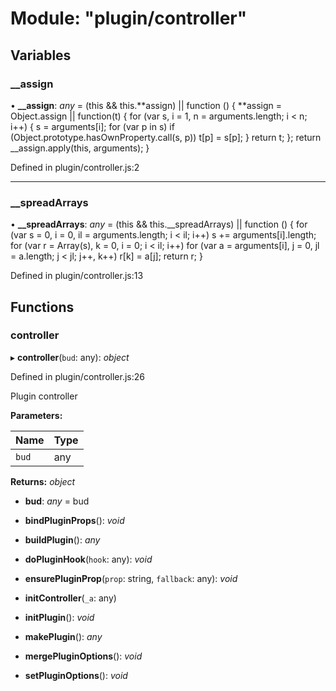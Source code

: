 # Module: "plugin/controller"

## Variables

### \_\_assign

• **\_\_assign**: _any_ = (this && this.**assign) || function () {
**assign = Object.assign || function(t) {
for (var s, i = 1, n = arguments.length; i < n; i++) {
s = arguments[i];
for (var p in s) if (Object.prototype.hasOwnProperty.call(s, p))
t[p] = s[p];
}
return t;
};
return \_\_assign.apply(this, arguments);
}

Defined in plugin/controller.js:2

---

### \_\_spreadArrays

• **\_\_spreadArrays**: _any_ = (this && this.\_\_spreadArrays) || function () {
for (var s = 0, i = 0, il = arguments.length; i < il; i++) s += arguments[i].length;
for (var r = Array(s), k = 0, i = 0; i < il; i++)
for (var a = arguments[i], j = 0, jl = a.length; j < jl; j++, k++)
r[k] = a[j];
return r;
}

Defined in plugin/controller.js:13

## Functions

### controller

▸ **controller**(`bud`: any): _object_

Defined in plugin/controller.js:26

Plugin controller

**Parameters:**

| Name  | Type |
| ----- | ---- |
| `bud` | any  |

**Returns:** _object_

- **bud**: _any_ = bud

- **bindPluginProps**(): _void_

- **buildPlugin**(): _any_

- **doPluginHook**(`hook`: any): _void_

- **ensurePluginProp**(`prop`: string, `fallback`: any): _void_

- **initController**(`_a`: any)

- **initPlugin**(): _void_

- **makePlugin**(): _any_

- **mergePluginOptions**(): _void_

- **setPluginOptions**(): _void_
